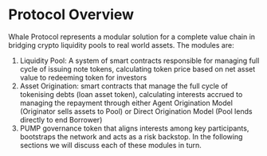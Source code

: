 # Protocol Overview

Whale Protocol represents a modular solution for a complete value chain in bridging crypto liquidity pools to real world assets. The modules are:

1. Liquidity Pool: A system of smart contracts responsible for managing full cycle of issuing note tokens, calculating token price based on net asset value to redeeming token for investors
2. Asset Origination: smart contracts that manage the full cycle of tokenising debts (loan asset token), calculating interests accrued to managing the repayment through either Agent Origination Model (Originator sells assets to Pool) or Direct Origination Model (Pool lends directly to end Borrower)
3. PUMP governance token that aligns interests among key participants, bootstraps the network and acts as a risk backstop. In the following sections we will discuss each of these modules in turn.

